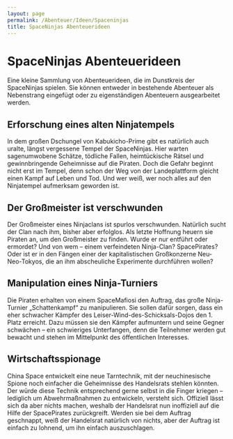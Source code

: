 ```yaml
---
layout: page
permalink: /Abenteuer/Ideen/Spaceninjas
title: SpaceNinjas Abenteuerideen
---
```


# SpaceNinjas Abenteuerideen

Eine kleine Sammlung von Abenteuerideen, die im Dunstkreis der SpaceNinjas spielen. Sie können entweder in bestehende Abenteuer als Nebenstrang eingefügt oder zu eigenständigen Abenteuern ausgearbeitet werden.

## Erforschung eines alten Ninjatempels

In dem großen Dschungel von Kabukicho-Prime gibt es natürlich auch uralte, längst vergessene Tempel der SpaceNinjas. Hier warten sagenumwobene Schätze, tödliche Fallen, heimtückische Rätsel und gewinnbringende Geheimnisse auf die Piraten. Doch die Gefahr beginnt nicht erst im Tempel, denn schon der Weg von der Landeplattform gleicht einen Kampf auf Leben und Tod. Und wer weiß, wer noch alles auf den Ninjatempel aufmerksam geworden ist.

## Der Großmeister ist verschwunden

Der Großmeister eines Ninjaclans ist spurlos verschwunden. Natürlich sucht der Clan nach ihm, bisher aber erfolglos. Als letzte Hoffnung heuern sie Piraten an, um den Großmeister zu finden. Wurde er nur entführt oder ermordet? Und von wem – einem verfeindeten Ninja-Clan? SpacePirates? Oder ist er in den Fängen einer der kapitalistischen Großkonzerne Neu-Neo-Tokyos, die an ihm abscheuliche Experimente durchführen wollen?

## Manipulation eines Ninja-Turniers

Die Piraten erhalten von einem SpaceMafiosi den Auftrag, das große Ninja-Turnier &bdquo;Schattenkampf&ldquo; zu manipulieren. Sie sollen dafür sorgen, dass ein eher schwacher Kämpfer des Leiser-Wind-des-Schicksals-Dojos den 1. Platz erreicht. Dazu müssen sie den Kämpfer aufmuntern und seine Gegner schwächen – ein schwieriges Unterfangen, denn die Teilnehmer werden gut bewacht und stehen im Mittelpunkt des öffentlichen Interesses.

## Wirtschaftsspionage

China Space entwickelt eine neue Tarntechnik, mit der neuchinesische Spione noch einfacher die Geheimnisse des Handelsrats stehlen könnten. Der würde diese Technik entsprechend gerne selbst in die Finger kriegen – lediglich um Abwehrmaßnahmen zu entwickeln, versteht sich. Offiziell lässt sich da aber nichts machen, weshalb der Handelsrat nun inoffiziell auf die Hilfe der SpacePirates zurückgreift. Werden sie bei dem Auftrag geschnappt, weiß der Handelsrat natürlich von nichts, aber der Auftrag ist einfach zu lohnend, um ihn einfach auszuschlagen.

